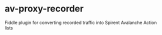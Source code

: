 av-proxy-recorder
=================

Fiddle plugin for converting recorded traffic into Spirent Avalanche Action lists
